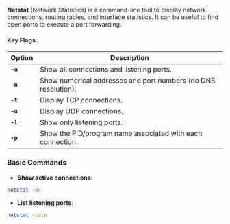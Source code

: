**Netstat** (Network Statistics) is a command-line tool to display network connections, routing tables, and interface statistics. It can be useful to find open ports to execute a port forwarding.

#### **Key Flags**

| Option | Description |
|--------|-------------|
| **`-a`** | Show all connections and listening ports. |
| **`-n`** | Show numerical addresses and port numbers (no DNS resolution). |
| **`-t`** | Display TCP connections. |
| **`-u`** | Display UDP connections. |
| **`-l`** | Show only listening ports. |
| **`-p`** | Show the PID/program name associated with each connection. |
### **Basic Commands**

- **Show active connections**:
```bash
netstat -an
```
- **List listening ports**:
```bash
netstat -tuln
```




